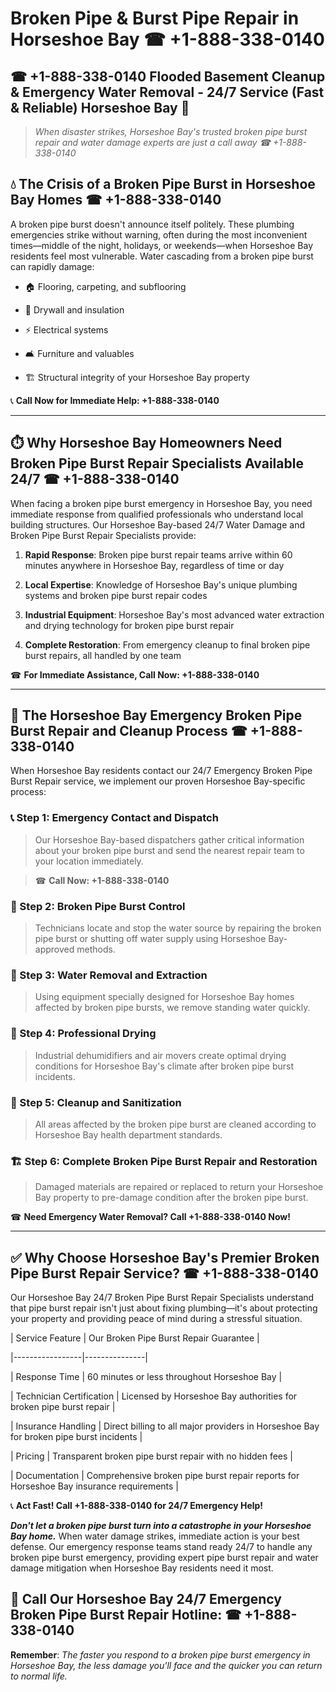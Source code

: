 # Broken Pipe & Burst Pipe Repair in Horseshoe Bay ☎ +1-888-338-0140  
## ☎ +1-888-338-0140 Flooded Basement Cleanup & Emergency Water Removal - 24/7 Service (Fast & Reliable) Horseshoe Bay 🚨  

> *When disaster strikes, Horseshoe Bay's trusted broken pipe burst repair and water damage experts are just a call away ☎ +1-888-338-0140*  

## 💧 The Crisis of a Broken Pipe Burst in Horseshoe Bay Homes ☎ +1-888-338-0140  

A broken pipe burst doesn't announce itself politely. These plumbing emergencies strike without warning, often during the most inconvenient times—middle of the night, holidays, or weekends—when Horseshoe Bay residents feel most vulnerable. Water cascading from a broken pipe burst can rapidly damage:  

* 🏠 Flooring, carpeting, and subflooring  
* 🧱 Drywall and insulation  
* ⚡ Electrical systems  
* 🛋️ Furniture and valuables  
* 🏗️ Structural integrity of your Horseshoe Bay property  

📞 **Call Now for Immediate Help: +1-888-338-0140**  

---  

## ⏱️ Why Horseshoe Bay Homeowners Need Broken Pipe Burst Repair Specialists Available 24/7 ☎ +1-888-338-0140  

When facing a broken pipe burst emergency in Horseshoe Bay, you need immediate response from qualified professionals who understand local building structures. Our Horseshoe Bay-based 24/7 Water Damage and Broken Pipe Burst Repair Specialists provide:  

1. **Rapid Response**: Broken pipe burst repair teams arrive within 60 minutes anywhere in Horseshoe Bay, regardless of time or day  
2. **Local Expertise**: Knowledge of Horseshoe Bay's unique plumbing systems and broken pipe burst repair codes  
3. **Industrial Equipment**: Horseshoe Bay's most advanced water extraction and drying technology for broken pipe burst repair  
4. **Complete Restoration**: From emergency cleanup to final broken pipe burst repairs, all handled by one team  

☎ **For Immediate Assistance, Call Now: +1-888-338-0140**  

---  

## 🔧 The Horseshoe Bay Emergency Broken Pipe Burst Repair and Cleanup Process ☎ +1-888-338-0140  

When Horseshoe Bay residents contact our 24/7 Emergency Broken Pipe Burst Repair service, we implement our proven Horseshoe Bay-specific process:  

### 📞 Step 1: Emergency Contact and Dispatch  
> Our Horseshoe Bay-based dispatchers gather critical information about your broken pipe burst and send the nearest repair team to your location immediately.  
> ☎ **Call Now: +1-888-338-0140**  

### 🚿 Step 2: Broken Pipe Burst Control  
> Technicians locate and stop the water source by repairing the broken pipe burst or shutting off water supply using Horseshoe Bay-approved methods.  

### 🌊 Step 3: Water Removal and Extraction  
> Using equipment specially designed for Horseshoe Bay homes affected by broken pipe bursts, we remove standing water quickly.  

### 💨 Step 4: Professional Drying  
> Industrial dehumidifiers and air movers create optimal drying conditions for Horseshoe Bay's climate after broken pipe burst incidents.  

### 🧼 Step 5: Cleanup and Sanitization  
> All areas affected by the broken pipe burst are cleaned according to Horseshoe Bay health department standards.  

### 🏗️ Step 6: Complete Broken Pipe Burst Repair and Restoration  
> Damaged materials are repaired or replaced to return your Horseshoe Bay property to pre-damage condition after the broken pipe burst.  

☎ **Need Emergency Water Removal? Call +1-888-338-0140 Now!**  

---  

## ✅ Why Choose Horseshoe Bay's Premier Broken Pipe Burst Repair Service? ☎ +1-888-338-0140  

Our Horseshoe Bay 24/7 Broken Pipe Burst Repair Specialists understand that pipe burst repair isn't just about fixing plumbing—it's about protecting your property and providing peace of mind during a stressful situation.  

| Service Feature | Our Broken Pipe Burst Repair Guarantee |  
|-----------------|---------------|  
| Response Time | 60 minutes or less throughout Horseshoe Bay |  
| Technician Certification | Licensed by Horseshoe Bay authorities for broken pipe burst repair |  
| Insurance Handling | Direct billing to all major providers in Horseshoe Bay for broken pipe burst incidents |  
| Pricing | Transparent broken pipe burst repair with no hidden fees |  
| Documentation | Comprehensive broken pipe burst repair reports for Horseshoe Bay insurance requirements |  

📞 **Act Fast! Call +1-888-338-0140 for 24/7 Emergency Help!**  

***Don't let a broken pipe burst turn into a catastrophe in your Horseshoe Bay home.*** When water damage strikes, immediate action is your best defense. Our emergency response teams stand ready 24/7 to handle any broken pipe burst emergency, providing expert pipe burst repair and water damage mitigation when Horseshoe Bay residents need it most.  

## 📱 Call Our Horseshoe Bay 24/7 Emergency Broken Pipe Burst Repair Hotline: ☎ +1-888-338-0140  

**Remember**: *The faster you respond to a broken pipe burst emergency in Horseshoe Bay, the less damage you'll face and the quicker you can return to normal life.*